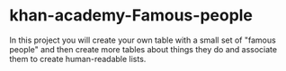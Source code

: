 # khan-academy-Famous-people
In this project you will create your own table with a small set of "famous people" and then create more tables about things they do and associate them to create human-readable lists.
